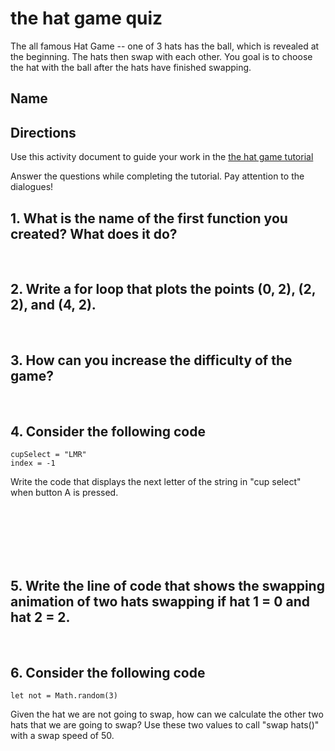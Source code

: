 # the hat game quiz

The all famous Hat Game -- one of 3 hats has the ball, which is revealed at the beginning. The hats then swap with each other. You goal is to choose the hat with the ball after the hats have finished swapping.

## Name

## Directions

Use this activity document to guide your work in the [the hat game tutorial](/lessons/the-hat-game/tutorial)

Answer the questions while completing the tutorial. Pay attention to the dialogues!

## 1. What is the name of the first function you created? What does it do?

<br/>

## 2. Write a for loop that plots the points (0, 2), (2, 2), and (4, 2).

<br/>

## 3. How can you increase the difficulty of the game?

<br/>

## 4. Consider the following code

```
cupSelect = "LMR"
index = -1
```

Write the code that displays the next letter of the string in "cup select" when button A is pressed.

<br/>

<br/>

<br/>

<br/>

<br/>

## 5. Write the line of code that shows the swapping animation of two hats swapping if hat 1 = 0 and hat 2 = 2.

<br/>

## 6. Consider the following code

```
let not = Math.random(3)
```

Given the hat we are not going to swap, how can we calculate the other two hats that we are going to swap? Use these two values to call "swap hats()" with a swap speed of 50.

<br/>

<br/>

